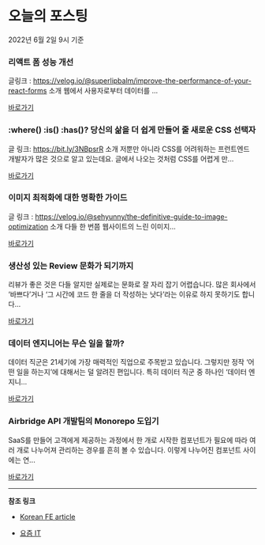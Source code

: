 # 오늘의 포스팅 
2022년 6월 2일 9시 기준 

###  리액트 폼 성능 개선 

 글링크 : https://velog.io/@superlipbalm/improve-the-performance-of-your-react-forms 소개 웹에서 사용자로부터 데이터를 ... 

 [바로가기](https://kofearticle.substack.com/p/korean-fe-article--1e7) 

###  :where() :is() :has()? 당신의 삶을 더 쉽게 만들어 줄 새로운 CSS 선택자 

 글 링크: https://bit.ly/3NBpsrR 소개 저뿐만 아니라 CSS를 어려워하는 프런트엔드 개발자가 많은 것으로 알고 있는데요. 글에서 나오는 것처럼 CSS를 어렵게 만... 

 [바로가기](https://kofearticle.substack.com/p/korean-fe-article-where-is-has-css) 

###  이미지 최적화에 대한 명확한 가이드 

 글 링크 : https://velog.io/@sehyunny/the-definitive-guide-to-image-optimization 소개 다들 한 번쯤 웹사이트의 느린 이미지... 

 [바로가기](https://kofearticle.substack.com/p/korean-fe-article--3fc) 

### 생산성 있는 Review 문화가 되기까지 

 리뷰가 좋은 것은 다들 알지만 실제로는 문화로 잘 자리 잡기 어렵습니다. 많은 회사에서 ‘바쁘다’거나 ‘그 시간에 코드 한 줄을 더 작성하는 낫다’라는 이유로 하지 못하기도 합니다... 

 [바로가기](https://yozm.wishket.com/magazine/detail/1497/) 

### 데이터 엔지니어는 무슨 일을 할까? 

 데이터 직군은 21세기에 가장 매력적인 직업으로 주목받고 있습니다. 그렇지만 정작 ‘어떤 일을 하는지’에 대해서는 덜 알려진 편입니다. 특히 데이터 직군 중 하나인 ‘데이터 엔지니... 

 [바로가기](https://yozm.wishket.com/magazine/detail/1496/) 

### Airbridge API 개발팀의 Monorepo 도입기 

 SaaS를 만들어 고객에게 제공하는 과정에서 한 개로 시작한 컴포넌트가 필요에 따라 여러 개로 나누어져 관리하는 경우를 흔히 볼 수 있습니다. 이렇게 나누어진 컴포넌트 사이에는 연... 

 [바로가기](https://yozm.wishket.com/magazine/detail/1487/) 

---

**참조 링크**

- [Korean FE article](https://kofearticle.substack.com) 

- [요즘 IT](https://yozm.wishket.com/magazine) 

